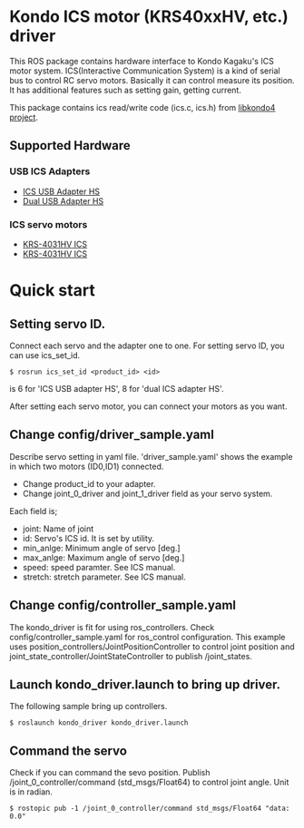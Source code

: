 # Kondo ICS motor (KRS40xxHV, etc.) driver

This ROS package contains hardware interface to Kondo Kagaku's ICS
motor system. ICS(Interactive Communication System) is a kind of
serial bus to control RC servo motors. Basically it can control
measure its position. It has additional features such as setting gain,
getting current.

This package contains ics read/write code (ics.c, ics.h) from [libkondo4 project](https://bitbucket.org/vo/libkondo4/wiki/Home).

## Supported Hardware

### USB ICS Adapters
* [ICS USB Adapter HS](http://kondo-robot.com/product/02116)
* [Dual USB Adapter HS](http://www.kopropo.co.jp/sys/archives/4315)

### ICS servo motors
* [KRS-4031HV ICS](http://kondo-robot.com/product/krs-4031hv-ics)
* [KRS-4031HV ICS](http://kondo-robot.com/product/krs-4031hv-ics)

# Quick start

## Setting servo ID.
Connect each servo and the adapter one to one.
For setting servo ID, you can use ics_set_id.
```
$ rosrun ics_set_id <product_id> <id>
```

<product id> is 6 for 'ICS USB adapter HS', 8 for 'dual ICS adapter HS'.

After setting each servo motor, you can connect your motors as you want.

## Change config/driver_sample.yaml

Describe servo setting in yaml file. 'driver_sample.yaml' shows the example in which two motors (ID0,ID1) connected.
* Change product_id to your adapter.
* Change joint_0_driver and joint_1_driver field as your servo system.

Each field is;

* joint: Name of joint 
* id: Servo's ICS id. It is set by utility.
* min_anlge: Minimum angle of servo [deg.]
* max_anlge: Maximum angle of servo [deg.]
* speed: speed paramter. See ICS manual.
* stretch: stretch parameter. See ICS manual.

## Change config/controller_sample.yaml

The kondo_driver is fit for using ros_controllers. Check config/controller_sample.yaml for ros_control configuration.
This example uses position_controllers/JointPositionController to control joint position and joint_state_controller/JointStateController to publish /joint_states.

## Launch kondo_driver.launch to bring up driver.
The following sample bring up controllers. 
```
$ roslaunch kondo_driver kondo_driver.launch
```
## Command the servo
Check if you can command the sevo position.
Publish /joint_0_controller/command (std_msgs/Float64) to control joint angle. Unit is in radian.
```
$ rostopic pub -1 /joint_0_controller/command std_msgs/Float64 "data: 0.0"
```

